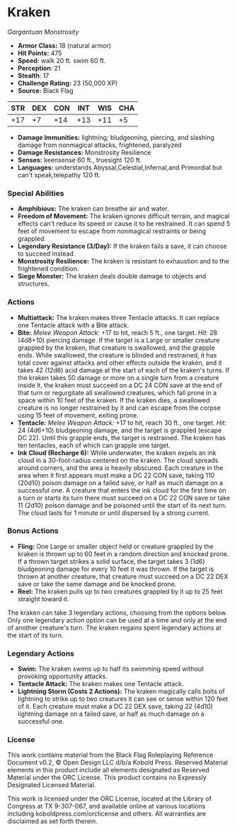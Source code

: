 # Kraken

*Gargantuan* *Monstrosity*

- **Armor Class:** 18 (natural armor)
- **Hit Points:** 475 
- **Speed:** walk 20 ft. swim 60 ft.
- **Perception**: 21
- **Stealth**: 17
- **Challenge Rating:** 23 (50,000 XP)
- **Source:** Black Flag

| STR | DEX | CON | INT | WIS | CHA |
| --- | --- | --- | --- | --- | --- |
| +17 | +7 | +14 | +13 | +11 | +5 |

- **Damage Immunities:** lightning; bludgeoning, piercing, and slashing damage from nonmagical attacks, frightened, paralyzed
- **Damage Resistances:** Monstrosity Resilience
- **Senses:** keensense 60 ft., truesight 120 ft.
- **Languages:** understands Abyssal,Celestial,Infernal,and Primordial but can't speak,telepathy 120 ft.

### Special Abilities

- **Amphibious:** The kraken can breathe air and water.
- **Freedom of Movement:** The kraken ignores difficult terrain, and magical effects can't reduce its speed or cause it to be restrained. It can spend 5 feet of movement to escape from nonmagical restraints or being grappled.
- **Legendary Resistance (3/Day):** If the kraken fails a save, it can choose to succeed instead.
- **Monstrosity Resilience:** The kraken is resistant to exhaustion and to the frightened condition.
- **Siege Monster:** The kraken deals double damage to objects and structures.

### Actions

- **Multiattack:** The kraken makes three Tentacle attacks. It can replace one Tentacle attack with a Bite attack.
- **Bite:** _Melee Weapon Attack:_ +17 to hit, reach 5 ft., one target. _Hit:_ 28 (4d8+10) piercing damage. If the target is a Large or smaller creature grappled by the kraken, that creature is swallowed, and the grapple ends. While swallowed, the creature is blinded and restrained, it has total cover against attacks and other effects outside the kraken, and it takes 42 (12d6) acid damage at the start of each of the kraken's turns. If the kraken takes 50 damage or more on a single turn from a creature inside it, the kraken must succeed on a DC 24 CON save at the end of that turn or regurgitate all swallowed creatures, which fall prone in a space within 10 feet of the kraken. If the kraken dies, a swallowed creature is no longer restrained by it and can escape from the corpse using 15 feet of movement, exiting prone.
- **Tentacle:** _Melee Weapon Attack:_ +17 to hit, reach 30 ft., one target. _Hit:_ 24 (4d6+10) bludgeoning damage, and the target is grappled (escape DC 22). Until this grapple ends, the target is restrained. The kraken has ten tentacles, each of which can grapple one target.
- **Ink Cloud (Recharge 6):** While underwater, the kraken expels an ink cloud in a 30-foot-radius centered on the kraken. The cloud spreads around corners, and the area is heavily obscured. Each creature in the area when it first appears must make a DC 22 CON save, taking 110 (20d10) poison damage on a failed save, or half as much damage on a successful one. A creature that enters the ink cloud for the first time on a turn or starts its turn there must succeed on a DC 22 CON save or take 11 (2d10) poison damage and be poisoned until the start of its next turn. The cloud lasts for 1 minute or until dispersed by a strong current.

### Bonus Actions

- **Fling:** One Large or smaller object held or creature grappled by the kraken is thrown up to 60 feet in a random direction and knocked prone. If a thrown target strikes a solid surface, the target takes 3 (1d6) bludgeoning damage for every 10 feet it was thrown. If the target is thrown at another creature, that creature must succeed on a DC 22 DEX save or take the same damage and be knocked prone.
- **Reel:** The kraken pulls up to two creatures grappled by it up to 25 feet straight toward it.

The kraken can take 3 legendary actions, choosing from the options below. Only one legendary action option can be used at a time and only at the end of another creature's turn. The kraken regains spent legendary actions at the start of its turn.

### Legendary Actions

- **Swim:** The kraken swims up to half its swimming speed without provoking opportunity attacks.
- **Tentacle Attack:** The kraken makes one Tentacle attack.
- **Lightning Storm (Costs 2 Actions):** The kraken magically calls bolts of lightning to strike up to two creatures it can see or sense within 120 feet of it. Each creature must make a DC 22 DEX save, taking 22 (4d10) lightning damage on a failed save, or half as much damage on a successful one.


### License

This work contains material from the Black Flag Roleplaying Reference Document v0.2, © Open Design LLC d/b/a Kobold Press. Reserved Material elements in this product include all elements designated as Reserved Material under the ORC License. This product contains no Expressly Designated Licensed Material.

This work is licensed under the ORC License, located at the Library of Congress at TX 9-307-067, and available online at various locations including koboldpress.com/orclicense and others. All warranties are disclaimed as set forth therein.
